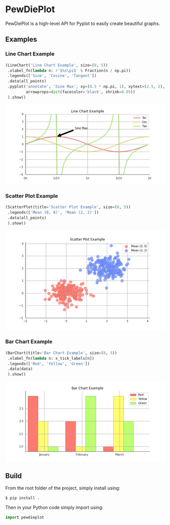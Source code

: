 # PewDiePlot

PewDiePlot is a high-level API for Pyplot to easily create beautiful graphs.

## Examples

### Line Chart Example
```python
(LineChart('Line Chart Example', size=(8, 5))
 .xlabel_fn(lambda n: r'$%s\pi$' % Fraction(n / np.pi))
 .legends(['Sine', 'Cosine', 'Tangent'])
 .data(all_points)
 .pyplot('annotate', 'Sine Max', xy=(0.5 * np.pi, 1), xytext=(2.5, 2),
         arrowprops=dict(facecolor='black', shrink=0.05))
 ).show()
```

![alt text](./examples/images/linechart_example.png)

### Scatter Plot Example
```python
(ScatterPlot(title='Scatter Plot Example', size=(8, 5))
 .legends(['Mean (0, 0)', 'Mean (2, 2)'])
 .data(all_points)
 ).show()
```

![alt text](./examples/images/scatterplot_example.png)

### Bar Chart Example
```python
(BarChart(title='Bar Chart Example', size=(8, 5))
 .xlabel_fn(lambda n: x_tick_labels[n])
 .legends(['Red', 'Yellow', 'Green'])
 .data(data)
 ).show()
```

![alt text](./examples/images/barchart_example.png)


## Build

From the root folder of the project, simply install using:

```
$ pip install .
```

Then in your Python code simply import using:

```python
import pewdieplot
```
